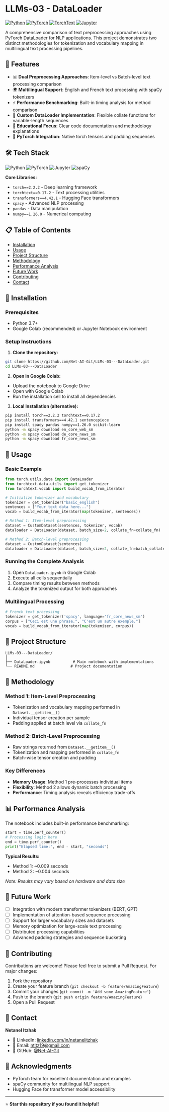 # LLMs-03 - DataLoader

[![Python](https://img.shields.io/badge/Python-3.7%2B-blue?logo=python&logoColor=white)](https://python.org)
[![PyTorch](https://img.shields.io/badge/PyTorch-2.2.2-red?logo=pytorch&logoColor=white)](https://pytorch.org)
[![TorchText](https://img.shields.io/badge/TorchText-0.17.2-orange)](https://pytorch.org/text)
[![Jupyter](https://img.shields.io/badge/Jupyter-Notebook-orange?logo=jupyter&logoColor=white)](https://jupyter.org)

A comprehensive comparison of text preprocessing approaches using PyTorch DataLoader for NLP applications. This project demonstrates two distinct methodologies for tokenization and vocabulary mapping in multilingual text processing pipelines.

## 🚀 Features

- 📊 **Dual Preprocessing Approaches**: Item-level vs Batch-level text processing comparison
- 🌍 **Multilingual Support**: English and French text processing with spaCy tokenizers  
- ⚡ **Performance Benchmarking**: Built-in timing analysis for method comparison
- 🔧 **Custom DataLoader Implementation**: Flexible collate functions for variable-length sequences
- 📝 **Educational Focus**: Clear code documentation and methodology explanations
- 🎯 **PyTorch Integration**: Native torch tensors and padding sequences

## 🛠️ Tech Stack

![Python](https://img.shields.io/badge/Python-3776AB?style=flat&logo=python&logoColor=white)
![PyTorch](https://img.shields.io/badge/PyTorch-EE4C2C?style=flat&logo=pytorch&logoColor=white)
![Jupyter](https://img.shields.io/badge/Jupyter-F37626?style=flat&logo=jupyter&logoColor=white)
![spaCy](https://img.shields.io/badge/spaCy-09A3D5?style=flat&logo=spacy&logoColor=white)

**Core Libraries:**
- `torch==2.2.2` - Deep learning framework
- `torchtext==0.17.2` - Text processing utilities
- `transformers==4.42.1` - Hugging Face transformers
- `spacy` - Advanced NLP processing
- `pandas` - Data manipulation
- `numpy==1.26.0` - Numerical computing

## 📋 Table of Contents

- [Installation](#installation)
- [Usage](#usage)
- [Project Structure](#project-structure)
- [Methodology](#methodology)
- [Performance Analysis](#performance-analysis)
- [Future Work](#future-work)
- [Contributing](#contributing)
- [Contact](#contact)

## 🔧 Installation

### Prerequisites
- Python 3.7+
- Google Colab (recommended) or Jupyter Notebook environment

### Setup Instructions

1. **Clone the repository:**
```bash
git clone https://github.com/Net-AI-Git/LLMs-03---DataLoader.git
cd LLMs-03---DataLoader
```

2. **Open in Google Colab:**
- Upload the notebook to Google Drive
- Open with Google Colab
- Run the installation cell to install all dependencies

3. **Local Installation (alternative):**
```bash
pip install torch==2.2.2 torchtext==0.17.2
pip install transformers==4.42.1 sentencepiece
pip install spacy pandas numpy==1.26.0 scikit-learn
python -m spacy download en_core_web_sm
python -m spacy download de_core_news_sm  
python -m spacy download fr_core_news_sm
```

## 🎯 Usage

### Basic Example

```python
from torch.utils.data import DataLoader
from torchtext.data.utils import get_tokenizer
from torchtext.vocab import build_vocab_from_iterator

# Initialize tokenizer and vocabulary
tokenizer = get_tokenizer("basic_english")
sentences = ["Your text data here..."]
vocab = build_vocab_from_iterator(map(tokenizer, sentences))

# Method 1: Item-level preprocessing
dataset = CustomDataset(sentences, tokenizer, vocab)
dataloader = DataLoader(dataset, batch_size=2, collate_fn=collate_fn)

# Method 2: Batch-level preprocessing  
dataset = CustomDataset(sentences)
dataloader = DataLoader(dataset, batch_size=2, collate_fn=batch_collate_fn)
```

### Running the Complete Analysis

1. Open `DataLoader.ipynb` in Google Colab
2. Execute all cells sequentially
3. Compare timing results between methods
4. Analyze the tokenized output for both approaches

### Multilingual Processing

```python
# French text processing
tokenizer = get_tokenizer('spacy', language='fr_core_news_sm')
corpus = ["Ceci est une phrase.", "C'est un autre exemple."]
vocab = build_vocab_from_iterator(map(tokenizer, corpus))
```

## 📁 Project Structure

```
LLMs-03---DataLoader/
│
├── DataLoader.ipynb          # Main notebook with implementations
└── README.md                # Project documentation
```

## 🔬 Methodology

### Method 1: Item-Level Preprocessing
- Tokenization and vocabulary mapping performed in `Dataset.__getitem__()`
- Individual tensor creation per sample
- Padding applied at batch level via `collate_fn`

### Method 2: Batch-Level Preprocessing  
- Raw strings returned from `Dataset.__getitem__()`
- Tokenization and mapping performed in `collate_fn`
- Batch-wise tensor creation and padding

### Key Differences
- **Memory Usage**: Method 1 pre-processes individual items
- **Flexibility**: Method 2 allows dynamic batch processing
- **Performance**: Timing analysis reveals efficiency trade-offs

## 📊 Performance Analysis

The notebook includes built-in performance benchmarking:

```python
start = time.perf_counter()
# Processing logic here
end = time.perf_counter()
print("Elapsed time:", end - start, "seconds")
```

**Typical Results:**
- Method 1: ~0.009 seconds
- Method 2: ~0.004 seconds

*Note: Results may vary based on hardware and data size*

## 🚀 Future Work

- [ ] Integration with modern transformer tokenizers (BERT, GPT)
- [ ] Implementation of attention-based sequence processing
- [ ] Support for larger vocabulary sizes and datasets
- [ ] Memory optimization for large-scale text processing
- [ ] Distributed processing capabilities
- [ ] Advanced padding strategies and sequence bucketing

## 🤝 Contributing

Contributions are welcome! Please feel free to submit a Pull Request. For major changes:

1. Fork the repository
2. Create your feature branch (`git checkout -b feature/AmazingFeature`)
3. Commit your changes (`git commit -m 'Add some AmazingFeature'`)
4. Push to the branch (`git push origin feature/AmazingFeature`)
5. Open a Pull Request

## 👤 Contact

**Netanel Itzhak**
- 💼 LinkedIn: [linkedin.com/in/netanelitzhak](https://www.linkedin.com/in/netanelitzhak)
- 📧 Email: ntitz19@gmail.com
- 🐙 GitHub: [@Net-AI-Git](https://github.com/Net-AI-Git)

## 🙏 Acknowledgments

- PyTorch team for excellent documentation and examples
- spaCy community for multilingual NLP support
- Hugging Face for transformer model accessibility

---

⭐ **Star this repository if you found it helpful!**

